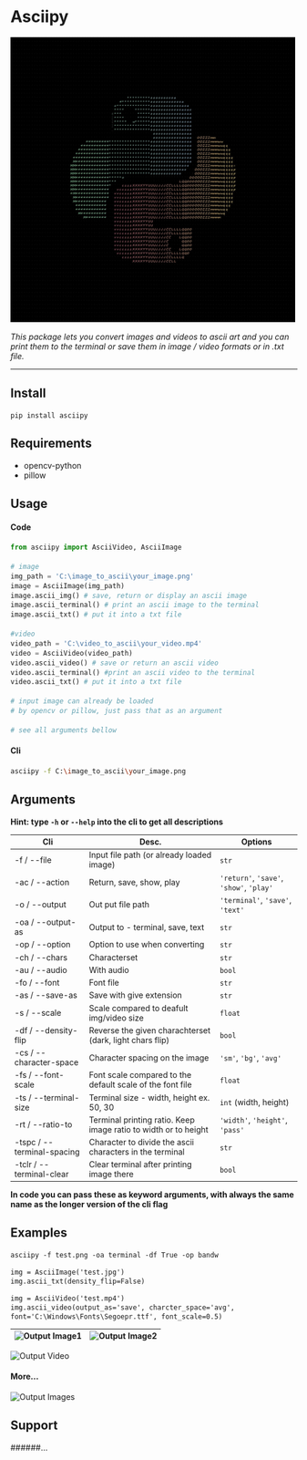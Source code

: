 # Asciipy

<!--![Asciipy Logo](https://github.com/sereaf/asciipy/blob/master/images/asciipy_logo.jpg =250x250)-->
<img src="https://github.com/sereaf/asciipy/blob/master/images/asciipy_logo.jpg" alt="Asciipy Logo" width="500" height="500">

_This package lets you convert images and videos to ascii art and you can print them to the terminal or save them in image / video formats or in .txt file._

---

## Install

```
pip install asciipy
```

<!-- [see here on pypi.org]() -->

## Requirements

-   opencv-python
-   pillow

## Usage
#### Code

```python
from asciipy import AsciiVideo, AsciiImage

# image
img_path = 'C:\image_to_ascii\your_image.png'
image = AsciiImage(img_path)
image.ascii_img() # save, return or display an ascii image
image.ascii_terminal() # print an ascii image to the terminal
image.ascii_txt() # put it into a txt file

#video
video_path = 'C:\video_to_ascii\your_video.mp4'
video = AsciiVideo(video_path)
video.ascii_video() # save or return an ascii video
video.ascii_terminal() #print an ascii video to the terminal
video.ascii_txt() # put it into a txt file

# input image can already be loaded
# by opencv or pillow, just pass that as an argument

# see all arguments bellow
```

#### Cli

```bash
asciipy -f C:\image_to_ascii\your_image.png
```

## Arguments

**Hint: type `-h` or `--help` into the cli to get all descriptions**

| Cli                        | Desc.                                                           | Options                                  |
| -------------------------- | --------------------------------------------------------------- | ---------------------------------------- |
| -f / --file                | Input file path (or already loaded image)                       | `str`                                    |
| -ac / --action             | Return, save, show, play                                        | `'return'`, `'save'`, `'show'`, `'play'` |
| -o / --output              | Out put file path                                               | `'terminal'`, `'save'`, `'text'`         |
| -oa / --output-as          | Output to - terminal, save, text                                | `str`                                    |
| -op / --option             | Option to use when converting                                   | `str`                                    |
| -ch / --chars              | Characterset                                                    | `str`                                    |
| -au / --audio              | With audio                                                      | `bool`                                   |
| -fo / --font               | Font file                                                       | `str`                                    |
| -as / --save-as            | Save with give extension                                        | `str`                                    |
| -s / --scale               | Scale compared to deafult img/video size                        | `float`                                  |
| -df / --density-flip       | Reverse the given charachterset (dark, light chars flip)        | `bool`                                   |
| -cs / --character-space    | Character spacing on the image                                  | `'sm'`, `'bg'`, `'avg'`                  |
| -fs / --font-scale         | Font scale compared to the default scale of the font file       | `float`                                  |
| -ts / --terminal-size      | Terminal size - width, height ex. 50, 30                        | `int` (width, height)                    |
| -rt / --ratio-to           | Terminal printing ratio. Keep image ratio to width or to height | `'width'`, `'height'`, `'pass'`          |
| -tspc / --terminal-spacing | Character to divide the ascii characters in the terminal        | `str`                                    |
| -tclr / --terminal-clear   | Clear terminal after printing image there                       | `bool`                                   |

**In code you can pass these as keyword arguments, with always the same name as the longer version of the cli flag**

## Examples

```
asciipy -f test.png -oa terminal -df True -op bandw
```

```
img = AsciiImage('test.jpg')
img.ascii_txt(density_flip=False)
```

```
img = AsciiVideo('test.mp4')
img.ascii_video(output_as='save', charcter_space='avg',
font='C:\Windows\Fonts\Segoepr.ttf', font_scale=0.5)
```

| ![Output Image1]() | ![Output Image2]() |
| ------------------ | ------------------ |

![Output Video]()

#### More...

![Output Images]()

## Support
######...
